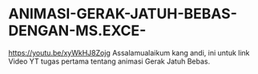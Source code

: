 # ANIMASI-GERAK-JATUH-BEBAS-DENGAN-MS.EXCE-
https://youtu.be/xyWkHJ8Zojg Assalamualaikum kang andi, ini untuk link Video YT tugas pertama tentang animasi Gerak Jatuh Bebas. 
